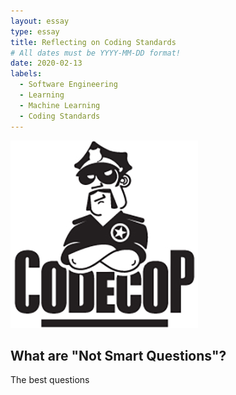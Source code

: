 ```yaml
---
layout: essay
type: essay
title: Reflecting on Coding Standards
# All dates must be YYYY-MM-DD format!
date: 2020-02-13
labels:
  - Software Engineering
  - Learning
  - Machine Learning
  - Coding Standards
---
```


<img class="ui tiny left circular floated image" src="../images/codeCop.jpg">

## What are "Not Smart Questions"? 

The best questions
